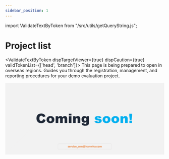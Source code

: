 ```yaml
---
sidebar_position: 1
---
```


import ValidateTextByToken from "/src/utils/getQueryString.js";

# Project list

<ValidateTextByToken dispTargetViewer={true} dispCaution={true} validTokenList={['head', 'branch']}>
This page is being prepared to open in overseas regions.
Guides you through the registration, management, and reporting procedures for your demo evaluation project.

![100](./img/100.png)

</ValidateTextByToken>
